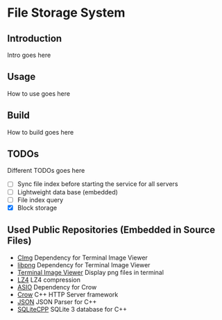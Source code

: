 # File Storage System

## Introduction

Intro goes here

## Usage

How to use goes here

## Build

How to build goes here

## TODOs

Different TODOs goes here

 - [ ] Sync file index before starting the service for all servers
 - [ ] Lightweight data base (embedded)
 - [ ] File index query
 - [x] Block storage

## Used Public Repositories (Embedded in Source Files)
 * [CImg](https://github.com/GreycLab/CImg) Dependency for Terminal Image Viewer
 * [libpng](https://github.com/pnggroup/libpng) Dependency for Terminal Image Viewer
 * [Terminal Image Viewer](https://github.com/stefanhaustein/TerminalImageViewer.git) Display png files in terminal
 * [LZ4](https://github.com/lz4/lz4) LZ4 compression
 * [ASIO](https://github.com/chriskohlhoff/asio) Dependency for Crow
 * [Crow](https://github.com/CrowCpp/Crow) C++ HTTP Server framework
 * [JSON](https://github.com/nlohmann/json) JSON Parser for C++
 * [SQLiteCPP](https://github.com/SRombauts/SQLiteCpp) SQLite 3 database for C++
